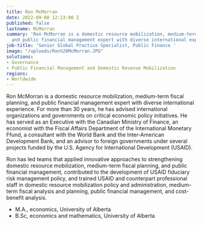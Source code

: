 ```yaml
---
title: Ron McMorran
date: 2022-09-08 12:23:00 Z
published: false
lastname: McMorran
summary: 'Ron McMorran is a domestic resource mobilization, medium-term fiscal planning,
  and public financial management expert with diverse international experience. '
job-title: 'Senior Global Practice Specialist, Public Finance '
image: "/uploads/Ron%20McMorran.JPG"
solutions:
- Governance
- Public Financial Management and Domestic Revenue Mobilization
regions:
- Worldwide
---
```


Ron McMorran is a domestic resource mobilization, medium-term fiscal planning, and public financial management expert with diverse international experience. For more than 30 years, he has advised international organizations and governments on critical economic policy initiatives. He has served as an Executive with the Canadian Ministry of Finance, an economist with the Fiscal Affairs Department of the International Monetary Ffund, a consultant with the World Bank and the Inter-American Development Bank, and an advisor to foreign governments under several projects funded by the U.S. Agency for International Development (USAID).
 
Ron has led teams that applied innovative approaches to strengthening domestic resource mobilization, medium-term fiscal planning, and public financial management, contributed to the development of USAID fiduciary risk management policy, and trained USAID and counterpart professional staff in domestic resource mobilization policy and administration, medium-term fiscal analysis and planning, public financial management, and cost-benefit analysis.
 
* M.A., economics, University of Alberta
* B.Sc, economics and mathematics, University of Alberta